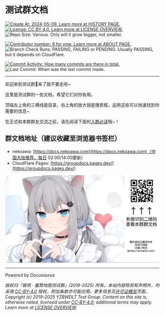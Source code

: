 # 测试群文档

[![Create At: 2024-05-09. Learn more at HISTORY PAGE.](https://img.shields.io/github/created-at/PumpkinJui/groupdocs?style=for-the-badge&logo=github&logoColor=white&color=477DB2)](./docs/about/groupdocs_history.md)
[![License: CC BY 4.0. Learn more at LICENSE OVERVIEW.](https://img.shields.io/github/license/PumpkinJui/groupdocs?style=for-the-badge&logo=creativecommons&logoColor=white&color=477DB2)](./docs/about/license/overview_zh.md)
![Repo Size: Various. Only will it grow bigger, not smaller.](https://img.shields.io/github/repo-size/PumpkinJui/groupdocs?style=for-the-badge&logo=docusaurus&logoColor=white&color=477DB2)

[![Contributor number: 6 for now. Learn more at ABOUT PAGE.](https://img.shields.io/github/contributors-anon/PumpkinJui/groupdocs?style=for-the-badge&logo=qq&logoColor=white)](about/about_groupdocs.md)
![Branch Check Runs: PASSING, FAILING or PENDING. Usually PASSING, but it depends on CloudFlare.](https://img.shields.io/github/check-runs/PumpkinJui/groupdocs/main?style=for-the-badge&logo=cloudflare&logoColor=white)

[![Commit Activity: How many commits are there in total.](https://img.shields.io/github/commit-activity/t/PumpkinJui/groupdocs?style=for-the-badge&color=yellow)](https://github.com/PumpkinJui/groupdocs/commits/main/)
![Last Commit: When was the last commit made.](https://img.shields.io/github/last-commit/PumpkinJui/groupdocs?display_timestamp=author&style=for-the-badge&color=yellow)

---

欢迎来到测试群👋来了就不要走啦~

这里是测试群的一些文档，希望它们对你有用。

顶端左上角的三横线是目录，右上角的放大镜是搜索框，运用这些可以快速找到你需要的信息~

在正式和本群群友交流之前，请先阅读下面的[入群必读](./docs/rules/encounter.md)哦~！

## 群文档地址（建议收藏至浏览器书签栏）

- nekoawa: [https://docs.nekoawa.com](https://docs.nekoawa.com)（中国大陆推荐，每日 02:00/14:00更新）
- CloudFlare Pages: [https://groupdocs.pages.dev/](https://groupdocs.pages.dev/)

![扫码查看群文档](./static/readme.jpg)

---

*Powered by Docusaurus* <!-- markdownlint-disable-line MD036 -->

*版权归「极筑 · 量筒地图测试群」(2019-2025) 所有。本站内容除另有声明外，均采用 [CC-BY-4.0](https://creativecommons.org/licenses/by/4.0/deed.zh-hans) 授权，附加条款亦可能应用。更多信息见[许可证概览](./docs/about/license/overview_zh.md)页面。*  
*Copyright (c) 2019-2025 YZBWDLT Test Group. Content on this site is, otherwise noted, licensed under [CC-BY-4.0](https://creativecommons.org/licenses/by/4.0/deed.en); additional terms may apply. Learn more at [LICENSE OVERVIEW](./docs/about/license/overview_en.md).*
